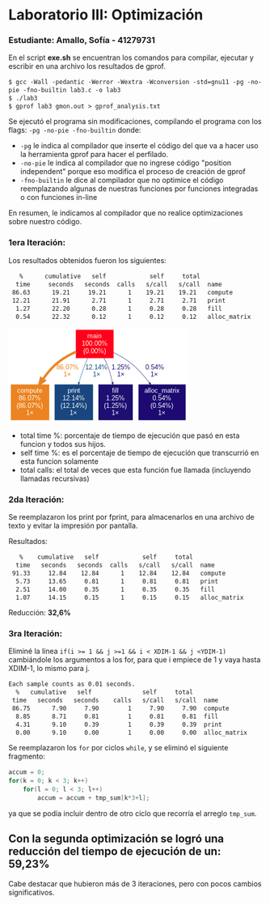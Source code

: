 # Laboratorio III: Optimización
### Estudiante:   Amallo, Sofía - 41279731

En el script **exe.sh** se encuentran los comandos para compilar, ejecutar y escribir en una archivo los resultados de gprof.
```
$ gcc -Wall -pedantic -Werror -Wextra -Wconversion -std=gnu11 -pg -no-pie -fno-builtin lab3.c -o lab3
$ ./lab3
$ gprof lab3 gmon.out > gprof_analysis.txt
```

Se ejecutó el programa sin modificaciones, compilando el programa con los flags: 
`-pg -no-pie -fno-builtin` donde:
- `-pg` le indica al compilador que inserte el código del que va a hacer uso la herramienta gprof para hacer el perfilado.
- `-no-pie` le indica al compilador que no ingrese código "position independent" porque eso modifica el proceso de creación de gprof
- `-fno-builtin` le dice al compilador que no optimice el código reemplazando algunas de nuestras funciones por funciones integradas o con funciones in-line

En resumen, le indicamos al compilador que no realice optimizaciones sobre nuestro código.
### 1era Iteración:
Los resultados obtenidos fueron los siguientes:
```
   %      cumulative   self            self     total           
  time     seconds   seconds  calls   s/call   s/call  name    
 86.63      19.21     19.21      1    19.21    19.21   compute
 12.21      21.91      2.71      1     2.71     2.71   print
  1.27      22.20      0.28      1     0.28     0.28   fill
  0.54      22.32      0.12      1     0.12     0.12   alloc_matrix
```

![](2022-04-17-17-01-49.png#center)

- total time %:  porcentaje de tiempo de ejecución que pasó en esta funcion y todos sus hijos.
- self time %: es el porcentaje de tiempo de ejecución que transcurrió en esta funcion solamente
- total calls: el total de veces que esta función fue llamada (incluyendo llamadas recursivas)

### 2da Iteración:

Se reemplazaron los print por fprint, para almacenarlos en una archivo de texto y evitar la impresión por pantalla.

Resultados: 
```
   %    cumulative   self            self     total           
  time   seconds   seconds  calls   s/call   s/call  name    
 91.33     12.84    12.84      1    12.84    12.84   compute
  5.73     13.65     0.81      1     0.81     0.81   print
  2.51     14.00     0.35      1     0.35     0.35   fill
  1.07     14.15     0.15      1     0.15     0.15   alloc_matrix
```

Reducción: **32,6%**

### 3ra Iteración:
Eliminé la línea `if(i >= 1 && j >=1 && i < XDIM-1 && j <YDIM-1)` cambiándole los argumentos a los for, para que i empiece de 1 y vaya hasta XDIM-1, lo mismo para j.

```
Each sample counts as 0.01 seconds.
  %   cumulative   self              self     total           
 time   seconds   seconds    calls   s/call   s/call  name    
 86.75      7.90     7.90        1     7.90     7.90  compute
  8.85      8.71     0.81        1     0.81     0.81  fill
  4.31      9.10     0.39        1     0.39     0.39  print
  0.00      9.10     0.00        1     0.00     0.00  alloc_matrix
```

Se reemplazaron los `for` por ciclos `while`, y se eliminó el siguiente fragmento:
```c
accum = 0;
for(k = 0; k < 3; k++)
    for(l = 0; l < 3; l++)
        accum = accum + tmp_sum[k*3+l]; 
```
ya que se podía incluir dentro de otro ciclo que recorría el arreglo `tmp_sum`.

## Con la segunda optimización se logró una reducción del tiempo de ejecución de un: **59,23%** 


Cabe destacar que hubieron más de 3 iteraciones, pero con pocos cambios significativos. 


